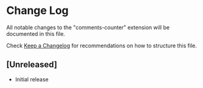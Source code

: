 # Change Log

All notable changes to the "comments-counter" extension will be documented in this file.

Check [Keep a Changelog](http://keepachangelog.com/) for recommendations on how to structure this file.

## [Unreleased]

- Initial release